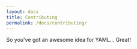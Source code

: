 ```yaml
---
layout: docs
title: Contributing
permalink: /docs/contributing/
---
```


So you've got an awesome idea for YAML... Great!
